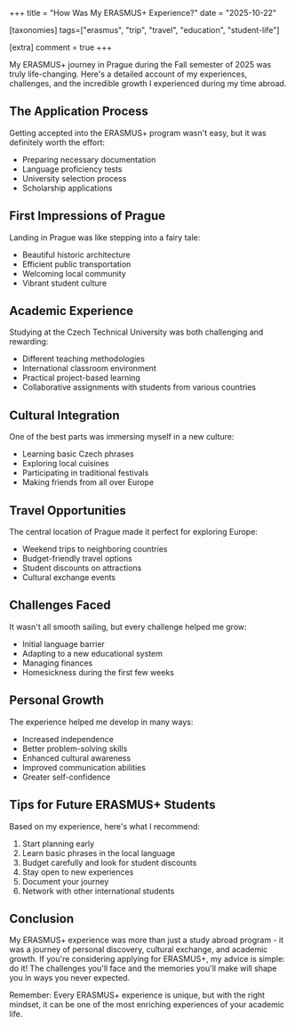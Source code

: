 +++
title = "How Was My ERASMUS+ Experience?"
date = "2025-10-22"

[taxonomies]
tags=["erasmus", "trip", "travel", "education", "student-life"]

[extra]
comment = true
+++

My ERASMUS+ journey in Prague during the Fall semester of 2025 was truly life-changing. Here's a detailed account of my experiences, challenges, and the incredible growth I experienced during my time abroad.

## The Application Process

Getting accepted into the ERASMUS+ program wasn't easy, but it was definitely worth the effort:

- Preparing necessary documentation
- Language proficiency tests
- University selection process
- Scholarship applications

## First Impressions of Prague

Landing in Prague was like stepping into a fairy tale:

- Beautiful historic architecture
- Efficient public transportation
- Welcoming local community
- Vibrant student culture

## Academic Experience

Studying at the Czech Technical University was both challenging and rewarding:

- Different teaching methodologies
- International classroom environment
- Practical project-based learning
- Collaborative assignments with students from various countries

## Cultural Integration

One of the best parts was immersing myself in a new culture:

- Learning basic Czech phrases
- Exploring local cuisines
- Participating in traditional festivals
- Making friends from all over Europe

## Travel Opportunities

The central location of Prague made it perfect for exploring Europe:

- Weekend trips to neighboring countries
- Budget-friendly travel options
- Student discounts on attractions
- Cultural exchange events

## Challenges Faced

It wasn't all smooth sailing, but every challenge helped me grow:

- Initial language barrier
- Adapting to a new educational system
- Managing finances
- Homesickness during the first few weeks

## Personal Growth

The experience helped me develop in many ways:

- Increased independence
- Better problem-solving skills
- Enhanced cultural awareness
- Improved communication abilities
- Greater self-confidence

## Tips for Future ERASMUS+ Students

Based on my experience, here's what I recommend:

1. Start planning early
2. Learn basic phrases in the local language
3. Budget carefully and look for student discounts
4. Stay open to new experiences
5. Document your journey
6. Network with other international students

## Conclusion

My ERASMUS+ experience was more than just a study abroad program - it was a journey of personal discovery, cultural exchange, and academic growth. If you're considering applying for ERASMUS+, my advice is simple: do it! The challenges you'll face and the memories you'll make will shape you in ways you never expected.

Remember: Every ERASMUS+ experience is unique, but with the right mindset, it can be one of the most enriching experiences of your academic life.
